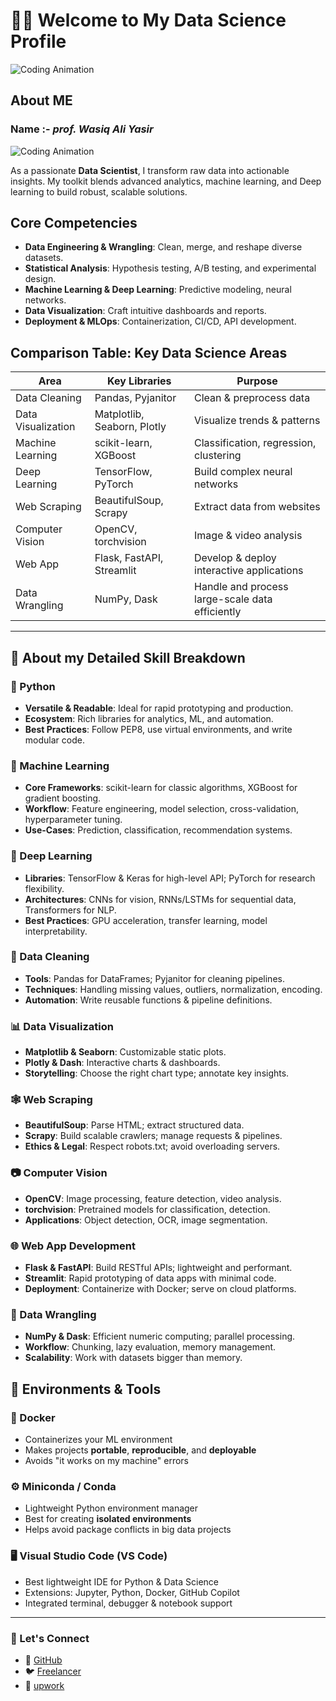 
# 👨‍💻 Welcome to My Data Science Profile

![Coding Animation](https://media.giphy.com/media/4H3Ii5eLChYul9p7NL/giphy.gif)

## About ME

### Name :- ***prof. Wasiq Ali Yasir***

![Coding Animation](https://media.giphy.com/media/13HgwGsXF0aiGY/giphy.gif)

As a passionate **Data Scientist**, I transform raw data into actionable insights. My toolkit blends advanced analytics, machine learning, and Deep learning to build robust, scalable solutions.

## Core Competencies

- **Data Engineering & Wrangling**: Clean, merge, and reshape diverse datasets.
- **Statistical Analysis**: Hypothesis testing, A/B testing, and experimental design.
- **Machine Learning & Deep Learning**: Predictive modeling, neural networks.
- **Data Visualization**: Craft intuitive dashboards and reports.
- **Deployment & MLOps**: Containerization, CI/CD, API development.

## Comparison Table: Key Data Science Areas

| Area              | Key Libraries               | Purpose                                            |
|-------------------|-----------------------------|----------------------------------------------------|
| Data Cleaning     | Pandas, Pyjanitor           | Clean & preprocess data                            |
| Data Visualization| Matplotlib, Seaborn, Plotly | Visualize trends & patterns                        |
| Machine Learning  | scikit-learn, XGBoost       | Classification, regression, clustering             |
| Deep Learning     | TensorFlow, PyTorch         | Build complex neural networks                      |
| Web Scraping      | BeautifulSoup, Scrapy       | Extract data from websites                         |
| Computer Vision   | OpenCV, torchvision         | Image & video analysis                             |
| Web App           | Flask, FastAPI, Streamlit   | Develop & deploy interactive applications          |
| Data Wrangling    | NumPy, Dask                 | Handle and process large-scale data efficiently    |

---

## 📌 About my Detailed Skill Breakdown

### 🐍 Python

- **Versatile & Readable**: Ideal for rapid prototyping and production.
- **Ecosystem**: Rich libraries for analytics, ML, and automation.
- **Best Practices**: Follow PEP8, use virtual environments, and write modular code.

### 🤖 Machine Learning

- **Core Frameworks**: scikit-learn for classic algorithms, XGBoost for gradient boosting.
- **Workflow**: Feature engineering, model selection, cross-validation, hyperparameter tuning.
- **Use-Cases**: Prediction, classification, recommendation systems.

### 🧠 Deep Learning

- **Libraries**: TensorFlow & Keras for high-level API; PyTorch for research flexibility.
- **Architectures**: CNNs for vision, RNNs/LSTMs for sequential data, Transformers for NLP.
- **Best Practices**: GPU acceleration, transfer learning, model interpretability.

### 🧹 Data Cleaning

- **Tools**: Pandas for DataFrames; Pyjanitor for cleaning pipelines.
- **Techniques**: Handling missing values, outliers, normalization, encoding.
- **Automation**: Write reusable functions & pipeline definitions.

### 📊 Data Visualization

- **Matplotlib & Seaborn**: Customizable static plots.
- **Plotly & Dash**: Interactive charts & dashboards.
- **Storytelling**: Choose the right chart type; annotate key insights.

### 🕸️ Web Scraping

- **BeautifulSoup**: Parse HTML; extract structured data.
- **Scrapy**: Build scalable crawlers; manage requests & pipelines.
- **Ethics & Legal**: Respect robots.txt; avoid overloading servers.

### 📷 Computer Vision

- **OpenCV**: Image processing, feature detection, video analysis.
- **torchvision**: Pretrained models for classification, detection.
- **Applications**: Object detection, OCR, image segmentation.

### 🌐 Web App Development

- **Flask & FastAPI**: Build RESTful APIs; lightweight and performant.
- **Streamlit**: Rapid prototyping of data apps with minimal code.
- **Deployment**: Containerize with Docker; serve on cloud platforms.

### 🔄 Data Wrangling

- **NumPy & Dask**: Efficient numeric computing; parallel processing.
- **Workflow**: Chunking, lazy evaluation, memory management.
- **Scalability**: Work with datasets bigger than memory.

## 🧪 Environments & Tools

### 🐳 Docker

- Containerizes your ML environment
- Makes projects **portable**, **reproducible**, and **deployable**
- Avoids "it works on my machine" errors

### ⚙️ Miniconda / Conda

- Lightweight Python environment manager
- Best for creating **isolated environments**
- Helps avoid package conflicts in big data projects

### 🖥️ Visual Studio Code (VS Code)

- Best lightweight IDE for Python & Data Science
- Extensions: Jupyter, Python, Docker, GitHub Copilot
- Integrated terminal, debugger & notebook support

---

### 🚀 Let's Connect

- 🔗 [GitHub](https://github.com/WasiqAli275/WasiqAli275)
- 🐦 [Freelancer](https://www.freelancer.pk/u/wasiqaliy)
- 📧 [upwork](https://www.upwork.com/freelancers/~016348ec60528b2fd9)
